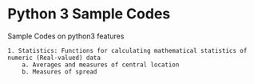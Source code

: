 # Python 3 Sample Codes
Sample Codes on python3 features

    1. Statistics: Functions for calculating mathematical statistics of numeric (Real-valued) data
        a. Averages and measures of central location
        b. Measures of spread 